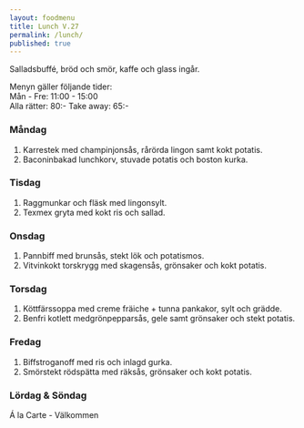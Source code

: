 ```yaml
---
layout: foodmenu
title: Lunch V.27
permalink: /lunch/
published: true
---
```

Salladsbuffé, bröd och smör, kaffe och glass ingår.

Menyn gäller följande tider:  
Mån - Fre: 11:00 - 15:00  
Alla rätter: 80:- Take away: 65:-

### Måndag

1. Karrestek med champinjonsås, rårörda lingon samt kokt potatis.
2. Baconinbakad lunchkorv, stuvade potatis och boston kurka.

### Tisdag

1. Raggmunkar och fläsk med lingonsylt.
2. Texmex gryta med kokt ris och sallad. 

### Onsdag

1. Pannbiff med brunsås, stekt lök och potatismos.
2. Vitvinkokt torskrygg med skagensås, grönsaker och kokt potatis.

### Torsdag

 1. Köttfärssoppa med creme fräiche + tunna pankakor, sylt och grädde.
 2. Benfri kotlett medgrönpepparsås, gele samt grönsaker och stekt potatis.

### Fredag

1. Biffstroganoff med ris och inlagd gurka.
2. Smörstekt rödspätta med räksås, grönsaker och kokt potatis.

### Lördag & Söndag
Á la Carte - Välkommen

